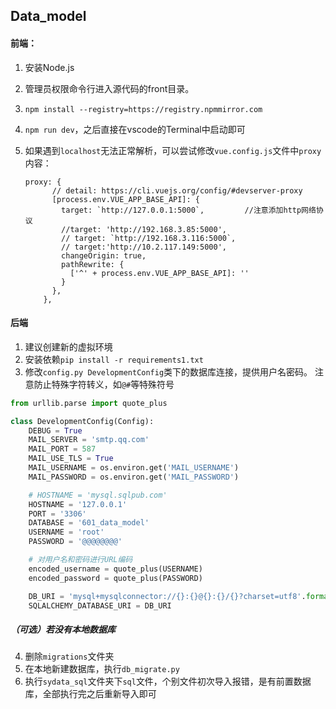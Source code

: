 ## Data_model

#### 前端：

1. 安装Node.js

2. 管理员权限命令行进入源代码的front目录。

3. `npm install --registry=https://registry.npmmirror.com`

4. `npm run dev`，之后直接在vscode的Terminal中启动即可

5. 如果遇到`localhost`无法正常解析，可以尝试修改`vue.config.js`文件中`proxy`内容：

   ```vue
   proxy: {
         // detail: https://cli.vuejs.org/config/#devserver-proxy
         [process.env.VUE_APP_BASE_API]: {
           target: `http://127.0.0.1:5000`,			//注意添加http网络协议
           //target: 'http://192.168.3.85:5000',
           // target: `http://192.168.3.116:5000`,
           // target:'http://10.2.117.149:5000',
           changeOrigin: true,
           pathRewrite: {
             ['^' + process.env.VUE_APP_BASE_API]: ''
           }
         },
       },
   ```

#### 后端

1. 建议创建新的虚拟环境
2. 安装依赖`pip install -r requirements1.txt `
3. 修改`config.py DevelopmentConfig`类下的数据库连接，提供用户名密码。   注意防止特殊字符转义，如`@#`等特殊符号

```python
from urllib.parse import quote_plus

class DevelopmentConfig(Config):
    DEBUG = True
    MAIL_SERVER = 'smtp.qq.com'
    MAIL_PORT = 587
    MAIL_USE_TLS = True
    MAIL_USERNAME = os.environ.get('MAIL_USERNAME')
    MAIL_PASSWORD = os.environ.get('MAIL_PASSWORD')

    # HOSTNAME = 'mysql.sqlpub.com'
    HOSTNAME = '127.0.0.1'
    PORT = '3306'
    DATABASE = '601_data_model'
    USERNAME = 'root'
    PASSWORD = '@@@@@@@@'

    # 对用户名和密码进行URL编码
    encoded_username = quote_plus(USERNAME)
    encoded_password = quote_plus(PASSWORD)

    DB_URI = 'mysql+mysqlconnector://{}:{}@{}:{}/{}?charset=utf8'.format(encoded_username, encoded_password, HOSTNAME, PORT, DATABASE)
    SQLALCHEMY_DATABASE_URI = DB_URI

```

##### （可选）若没有本地数据库

4. 删除`migrations`文件夹
5. 在本地新建数据库，执行`db_migrate.py`
6. 执行`sydata_sql`文件夹下`sql`文件，个别文件初次导入报错，是有前置数据库，全部执行完之后重新导入即可